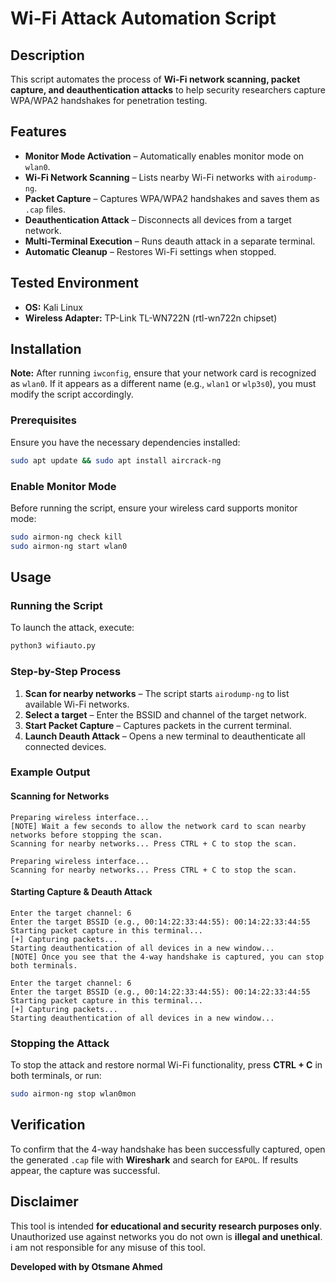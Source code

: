 # Wi-Fi Attack Automation Script

## Description
This script automates the process of **Wi-Fi network scanning, packet capture, and deauthentication attacks** to help security researchers capture WPA/WPA2 handshakes for penetration testing.

## Features
- **Monitor Mode Activation** – Automatically enables monitor mode on `wlan0`.
- **Wi-Fi Network Scanning** – Lists nearby Wi-Fi networks with `airodump-ng`.
- **Packet Capture** – Captures WPA/WPA2 handshakes and saves them as `.cap` files.
- **Deauthentication Attack** – Disconnects all devices from a target network.
- **Multi-Terminal Execution** – Runs deauth attack in a separate terminal.
- **Automatic Cleanup** – Restores Wi-Fi settings when stopped.

## Tested Environment
- **OS:** Kali Linux
- **Wireless Adapter:** TP-Link TL-WN722N (rtl-wn722n chipset)

## Installation

**Note:** After running `iwconfig`, ensure that your network card is recognized as `wlan0`. If it appears as a different name (e.g., `wlan1` or `wlp3s0`), you must modify the script accordingly.

### Prerequisites
Ensure you have the necessary dependencies installed:

```bash
sudo apt update && sudo apt install aircrack-ng
```

### Enable Monitor Mode
Before running the script, ensure your wireless card supports monitor mode:

```bash
sudo airmon-ng check kill
sudo airmon-ng start wlan0
```

## Usage
### Running the Script
To launch the attack, execute:

```bash
python3 wifiauto.py
```

### Step-by-Step Process
1. **Scan for nearby networks** – The script starts `airodump-ng` to list available Wi-Fi networks.
2. **Select a target** – Enter the BSSID and channel of the target network.
3. **Start Packet Capture** – Captures packets in the current terminal.
4. **Launch Deauth Attack** – Opens a new terminal to deauthenticate all connected devices.

### Example Output
#### **Scanning for Networks**
```
Preparing wireless interface...
[NOTE] Wait a few seconds to allow the network card to scan nearby networks before stopping the scan.
Scanning for nearby networks... Press CTRL + C to stop the scan.
```
```
Preparing wireless interface...
Scanning for nearby networks... Press CTRL + C to stop the scan.
```

#### **Starting Capture & Deauth Attack**
```
Enter the target channel: 6
Enter the target BSSID (e.g., 00:14:22:33:44:55): 00:14:22:33:44:55
Starting packet capture in this terminal...
[+] Capturing packets...
Starting deauthentication of all devices in a new window...
[NOTE] Once you see that the 4-way handshake is captured, you can stop both terminals.
```
```
Enter the target channel: 6
Enter the target BSSID (e.g., 00:14:22:33:44:55): 00:14:22:33:44:55
Starting packet capture in this terminal...
[+] Capturing packets...
Starting deauthentication of all devices in a new window...
```

### Stopping the Attack
To stop the attack and restore normal Wi-Fi functionality, press **CTRL + C** in both terminals, or run:

```bash
sudo airmon-ng stop wlan0mon
```

## Verification
To confirm that the 4-way handshake has been successfully captured, open the generated `.cap` file with **Wireshark** and search for `EAPOL`. If results appear, the capture was successful.

## Disclaimer
This tool is intended **for educational and security research purposes only**. Unauthorized use against networks you do not own is **illegal and unethical**. i am  not responsible for any misuse of this tool.


 **Developed with  by Otsmane Ahmed**  
